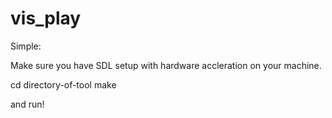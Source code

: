vis_play
========

Simple:

Make sure you have SDL setup with hardware accleration on your machine. 

cd directory-of-tool
make

and run!
